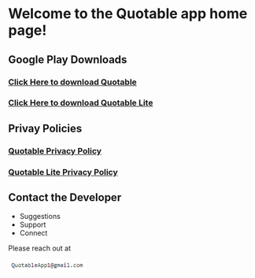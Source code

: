 # Welcome to the Quotable app home page!

## Google Play Downloads
### [Click Here to download Quotable](https://play.google.com/store/apps/details?id=com.kangaroostudio.quotable.paid)
### [Click Here to download Quotable Lite](https://play.google.com/store/apps/details?id=com.kangaroostudio.quotable.free)

## Privay Policies
### [Quotable Privacy Policy](/privacy/)
### [Quotable Lite Privacy Policy](/privacy-free/)

## Contact the Developer
- Suggestions
- Support
- Connect

Please reach out at 

![Image of Email](QuotableApp1EmailImage.PNG)
